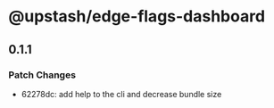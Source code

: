 # @upstash/edge-flags-dashboard

## 0.1.1

### Patch Changes

- 62278dc: add help to the cli and decrease bundle size
